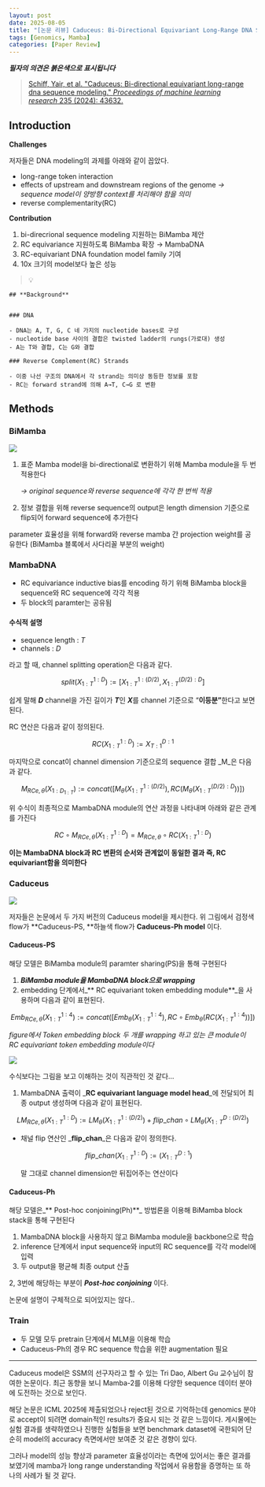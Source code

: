 ```yaml
---
layout: post
date: 2025-08-05
title: "[논문 리뷰] Caduceus: Bi-Directional Equivariant Long-Range DNA Sequence Modeling"
tags: [Genomics, Mamba]
categories: [Paper Review]
---
```


<span class="notion-red">_**필자의 의견은 붉은색으로 표시됩니다**_</span>


> [Schiff, Yair, et al. "Caduceus: Bi-directional equivariant long-range dna sequence modeling." ](https://pmc.ncbi.nlm.nih.gov/articles/PMC12189541/)[_Proceedings of machine learning research_](https://pmc.ncbi.nlm.nih.gov/articles/PMC12189541/)[ 235 (2024): 43632.](https://pmc.ncbi.nlm.nih.gov/articles/PMC12189541/)



## Introduction


**Challenges**


저자들은 DNA modeling의 과제를 아래와 같이 꼽았다.

- long-range token interaction
- effects of upstream and downstream regions of the genome 
_→ sequence model이 양방향 context를 처리해야 함을 의미_
- reverse complementarity(RC)

**Contribution**

1. bi-direcrional sequence modeling 지원하는 BiMamba 제안
1. RC equivariance 지원하도록 BiMamba 확장 → MambaDNA
1. RC-equivariant DNA foundation model family 기여
1. 10x 크기의 model보다 높은 성능

> 💡 


	## **Background**


	### DNA

	- DNA는 A, T, G, C 네 가지의 nucleotide bases로 구성
	- nucleotide base 사이의 결합은 twisted ladder의 rungs(가로대) 생성
	- A는 T와 결합, C는 G와 결합

	### Reverse Complement(RC) Strands

	- 이중 나선 구조의 DNA에서 각 strand는 의미상 동등한 정보를 포함
	- RC는 forward strand에 의해 A→T, C→G 로 변환


## Methods



### BiMamba


![](https://prod-files-secure.s3.us-west-2.amazonaws.com/542b861c-36a8-4051-84e5-8804b6728dba/2c247d59-7815-4980-99f0-8f0d21f445a7/image.png?X-Amz-Algorithm=AWS4-HMAC-SHA256&X-Amz-Content-Sha256=UNSIGNED-PAYLOAD&X-Amz-Credential=ASIAZI2LB4667DGUSSSI%2F20250903%2Fus-west-2%2Fs3%2Faws4_request&X-Amz-Date=20250903T031912Z&X-Amz-Expires=3600&X-Amz-Security-Token=IQoJb3JpZ2luX2VjENL%2F%2F%2F%2F%2F%2F%2F%2F%2F%2FwEaCXVzLXdlc3QtMiJGMEQCIFpA5uziLaVmVTzZ1L1uZx%2FYs6Ww5bQfpAlRMHraE4vRAiAQZgurEvNCuw7Wiw3szkVC5E96z4ggXIjjUmJvPF712Cr%2FAwg7EAAaDDYzNzQyMzE4MzgwNSIMPSC3jxqh%2By4h2KxiKtwDD2%2Bmu%2BVHLEOryRQiBWiZG3ePtIkhBFBO83DjrcHKHXdzI%2Fe3rGLMwPU%2B%2F0nA75P7XqchWLsxcAdkq%2Fe4z9gNfFZOMuMo8U%2B5jLPGNOj45e23J3LPuKBJdpLpxeTNR4DFYdaY89AcwizKzeJzYJHMMINL%2Fxh7yvL6MacnaAWdEL%2FV%2BCdi8rGXsK7S8Ae2lOHitIi1G3FbdrnJ2jbnRloim61PUK18CJiAJkFt%2FHvU2GP7n7jHTqIdHu9IMayS8GkjQs4A23J8tK2e%2BBtskuJObriaXagO2XzvyV0fV1Fs3wGn2Wd7i88CcODo5feP%2FdSZH%2BdcOUKp5HZ%2BLeLBntkzCcwtfVF9wl4nhIiodaUOVvqqwM6YZsO%2FTwf10MqG%2F%2FUieNqPRb5HgxTO2kMV%2FL7RilS9eKCr8kTEKK6dUgXqpiItTpmzgS0U73fYWCJUbDIo9L7c8tlt3L6xKtt9ZAJY815GemkgMaCsEM5swxdiL1mrSD4UUkU9bvMEasuU0%2Fha3bN1tJUL6A62muJg4komi08ULc5qp%2FSfMibpktAw%2BWr%2Fg147Fzg0HDCkDWAZjjFXXC6q4uLs61ofZz6JcH8l9jkhOum8Emt%2FkYgu3w4c7fpAhU4cBTcJx1%2FL66IwycnexQY6pgFGIE1D1Zt5fUvEfS%2FX3iT90bk%2Bmy3o2a%2F%2FO2dOrh0TVCpg7sjDffDaQ9Bn7D1sGZG5ClwDPSLX1hgZvo8uH78oEoZdKEddex8YzOIk9PJknPlPQLaXCwqE0uoXAsvfTI5lLnv8eroW%2FiU5r8VVY4ViobrxS%2F1qw%2FYcxVoH27TJ%2BntUUoTGlkHVCN1FS3J0pMR3VHiZBBAA35O%2FT5U9jAj2vfm7oL%2BQ&X-Amz-Signature=368138e52eee10c5e54c40816f4b3adada61e6de1c2e6f81f8ca9a8c068bf717&X-Amz-SignedHeaders=host&x-amz-checksum-mode=ENABLED&x-id=GetObject)

1. 표준 Mamba model을 bi-directional로 변환하기 위해 Mamba module을 두 번 적용한다

	_→ original sequence와 reverse sequence에 각각 한 번씩 적용_

1. 정보 결합을 위해 reverse sequence의 output은 length dimension 기준으로 flip되어 forward sequence에 추가한다

parameter 효율성을 위해 forward와 reverse mamba 간 projection weight를 공유한다 (BiMamba 블록에서 사다리꼴 부분의 weight)



### MambaDNA

- RC equivariance inductive bias를 encoding 하기 위해 BiMamba block을 sequence와 RC sequence에 각각 적용
- 두 block의 paramter는 공유됨


#### 수식적 설명

- sequence length : _T_
- channels : _D_

라고 할 때,  channel splitting operation은 다음과 같다.


$$
split(X^{1:D}_{1:T}):=[X^{1:(D/2)}_{1:T},X^{(D/2):D}_{1:T}]
$$


<span class="notion-red">쉽게 말해 </span><span class="notion-red">_**D**_</span><span class="notion-red"> channel을 가진 길이가 </span><span class="notion-red">_**T**_</span><span class="notion-red">인 </span><span class="notion-red">_**X**_</span><span class="notion-red">를 channel 기준으로 “</span><span class="notion-red">**이등분”**</span><span class="notion-red">한다고 보면 된다.</span>


RC 연산은 다음과 같이 정의된다.


$$
RC(X^{1:D}_{1:T}):=X^{D:1}_{T:1}
$$


마지막으로 concat이 channel dimension 기준으로의 sequence 결합 _M_은 다음과 같다.


$$
M_{RCe,\theta}(X_{1:D_{1:T}}):=concat([M_{\theta}(X^{1:(D/2)}_{1:T}),RC(M_{\theta}(X^{(D/2):D}_{1:T}))])
$$


위 수식이 최종적으로 MambaDNA module의 연산 과정을 나타내며 아래와 같은 관계를 가진다


$$
RC\circ M_{RCe,\theta}(X^{1:D}_{1:T}) = M_{RCe,\theta} \circ RC(X^{1:D}_{1:T})
$$


**이는 MambaDNA block과 RC 변환의 순서와 관계없이 동일한 결과 즉, RC equivariant함을 의미한다**



### Caduceus


![](https://prod-files-secure.s3.us-west-2.amazonaws.com/542b861c-36a8-4051-84e5-8804b6728dba/f94a60d7-8145-473b-aef9-7c68d3ec604a/image.png?X-Amz-Algorithm=AWS4-HMAC-SHA256&X-Amz-Content-Sha256=UNSIGNED-PAYLOAD&X-Amz-Credential=ASIAZI2LB4667DGUSSSI%2F20250903%2Fus-west-2%2Fs3%2Faws4_request&X-Amz-Date=20250903T031912Z&X-Amz-Expires=3600&X-Amz-Security-Token=IQoJb3JpZ2luX2VjENL%2F%2F%2F%2F%2F%2F%2F%2F%2F%2FwEaCXVzLXdlc3QtMiJGMEQCIFpA5uziLaVmVTzZ1L1uZx%2FYs6Ww5bQfpAlRMHraE4vRAiAQZgurEvNCuw7Wiw3szkVC5E96z4ggXIjjUmJvPF712Cr%2FAwg7EAAaDDYzNzQyMzE4MzgwNSIMPSC3jxqh%2By4h2KxiKtwDD2%2Bmu%2BVHLEOryRQiBWiZG3ePtIkhBFBO83DjrcHKHXdzI%2Fe3rGLMwPU%2B%2F0nA75P7XqchWLsxcAdkq%2Fe4z9gNfFZOMuMo8U%2B5jLPGNOj45e23J3LPuKBJdpLpxeTNR4DFYdaY89AcwizKzeJzYJHMMINL%2Fxh7yvL6MacnaAWdEL%2FV%2BCdi8rGXsK7S8Ae2lOHitIi1G3FbdrnJ2jbnRloim61PUK18CJiAJkFt%2FHvU2GP7n7jHTqIdHu9IMayS8GkjQs4A23J8tK2e%2BBtskuJObriaXagO2XzvyV0fV1Fs3wGn2Wd7i88CcODo5feP%2FdSZH%2BdcOUKp5HZ%2BLeLBntkzCcwtfVF9wl4nhIiodaUOVvqqwM6YZsO%2FTwf10MqG%2F%2FUieNqPRb5HgxTO2kMV%2FL7RilS9eKCr8kTEKK6dUgXqpiItTpmzgS0U73fYWCJUbDIo9L7c8tlt3L6xKtt9ZAJY815GemkgMaCsEM5swxdiL1mrSD4UUkU9bvMEasuU0%2Fha3bN1tJUL6A62muJg4komi08ULc5qp%2FSfMibpktAw%2BWr%2Fg147Fzg0HDCkDWAZjjFXXC6q4uLs61ofZz6JcH8l9jkhOum8Emt%2FkYgu3w4c7fpAhU4cBTcJx1%2FL66IwycnexQY6pgFGIE1D1Zt5fUvEfS%2FX3iT90bk%2Bmy3o2a%2F%2FO2dOrh0TVCpg7sjDffDaQ9Bn7D1sGZG5ClwDPSLX1hgZvo8uH78oEoZdKEddex8YzOIk9PJknPlPQLaXCwqE0uoXAsvfTI5lLnv8eroW%2FiU5r8VVY4ViobrxS%2F1qw%2FYcxVoH27TJ%2BntUUoTGlkHVCN1FS3J0pMR3VHiZBBAA35O%2FT5U9jAj2vfm7oL%2BQ&X-Amz-Signature=220f36bdf6fbeac97dd40a7d57051750998a7b237abe32b810e695f76683d0ac&X-Amz-SignedHeaders=host&x-amz-checksum-mode=ENABLED&x-id=GetObject)


저자들은 논문에서 두 가지 버전의 Caduceus model을 제시한다. 위 그림에서 검정색 flow가 **Caduceus-PS, **하늘색 flow가 **Caduceus-Ph model** 이다.



#### Caduceus-PS


해당 모델은 BiMamba module의 paramter sharing(PS)을 통해 구현된다

1. _**BiMamba module을 MambaDNA block으로 wrapping**_
1. embedding 단계에서_** RC equivariant token embedding module**_을 사용하며 다음과 같이 표현된다.

$$
Emb_{RCe,\theta}(X^{1:4}_{1:T}):=concat([Emb_{\theta}(X^{1:4}_{1:T}),RC \circ Emb_{\theta}(RC(X^{1:4}_{1:T}))])
$$


_figure에서 Token embedding block 두 개를 wrapping 하고 있는 큰 module이 RC equivariant token embedding module이다_


![](https://prod-files-secure.s3.us-west-2.amazonaws.com/542b861c-36a8-4051-84e5-8804b6728dba/b175e4da-71eb-4e91-8c23-a06dabe673c9/image.png?X-Amz-Algorithm=AWS4-HMAC-SHA256&X-Amz-Content-Sha256=UNSIGNED-PAYLOAD&X-Amz-Credential=ASIAZI2LB4667DGUSSSI%2F20250903%2Fus-west-2%2Fs3%2Faws4_request&X-Amz-Date=20250903T031912Z&X-Amz-Expires=3600&X-Amz-Security-Token=IQoJb3JpZ2luX2VjENL%2F%2F%2F%2F%2F%2F%2F%2F%2F%2FwEaCXVzLXdlc3QtMiJGMEQCIFpA5uziLaVmVTzZ1L1uZx%2FYs6Ww5bQfpAlRMHraE4vRAiAQZgurEvNCuw7Wiw3szkVC5E96z4ggXIjjUmJvPF712Cr%2FAwg7EAAaDDYzNzQyMzE4MzgwNSIMPSC3jxqh%2By4h2KxiKtwDD2%2Bmu%2BVHLEOryRQiBWiZG3ePtIkhBFBO83DjrcHKHXdzI%2Fe3rGLMwPU%2B%2F0nA75P7XqchWLsxcAdkq%2Fe4z9gNfFZOMuMo8U%2B5jLPGNOj45e23J3LPuKBJdpLpxeTNR4DFYdaY89AcwizKzeJzYJHMMINL%2Fxh7yvL6MacnaAWdEL%2FV%2BCdi8rGXsK7S8Ae2lOHitIi1G3FbdrnJ2jbnRloim61PUK18CJiAJkFt%2FHvU2GP7n7jHTqIdHu9IMayS8GkjQs4A23J8tK2e%2BBtskuJObriaXagO2XzvyV0fV1Fs3wGn2Wd7i88CcODo5feP%2FdSZH%2BdcOUKp5HZ%2BLeLBntkzCcwtfVF9wl4nhIiodaUOVvqqwM6YZsO%2FTwf10MqG%2F%2FUieNqPRb5HgxTO2kMV%2FL7RilS9eKCr8kTEKK6dUgXqpiItTpmzgS0U73fYWCJUbDIo9L7c8tlt3L6xKtt9ZAJY815GemkgMaCsEM5swxdiL1mrSD4UUkU9bvMEasuU0%2Fha3bN1tJUL6A62muJg4komi08ULc5qp%2FSfMibpktAw%2BWr%2Fg147Fzg0HDCkDWAZjjFXXC6q4uLs61ofZz6JcH8l9jkhOum8Emt%2FkYgu3w4c7fpAhU4cBTcJx1%2FL66IwycnexQY6pgFGIE1D1Zt5fUvEfS%2FX3iT90bk%2Bmy3o2a%2F%2FO2dOrh0TVCpg7sjDffDaQ9Bn7D1sGZG5ClwDPSLX1hgZvo8uH78oEoZdKEddex8YzOIk9PJknPlPQLaXCwqE0uoXAsvfTI5lLnv8eroW%2FiU5r8VVY4ViobrxS%2F1qw%2FYcxVoH27TJ%2BntUUoTGlkHVCN1FS3J0pMR3VHiZBBAA35O%2FT5U9jAj2vfm7oL%2BQ&X-Amz-Signature=7e5c33c0f4f1044c7744fe0f4471d56751ad175db2e6239fe02a30c1801d1e49&X-Amz-SignedHeaders=host&x-amz-checksum-mode=ENABLED&x-id=GetObject)


<span class="notion-red">수식보다는 그림을 보고 이해하는 것이 직관적인 것 같다…</span>

1. MambaDNA 출력이 _**RC equivariant language model head**_에 전달되어 최종 output 생성하며 다음과 같이 표현된다.

$$
LM_{RCe,\theta}(X^{1:D}_{1:T}):= LM_{\theta}(X^{1:(D/2)}_{1:T})+flip\_chan\circ LM_{\theta}(X^{D:(D/2)}_{1:T})
$$

- 채널 flip 연산인 _**flip\_chan**_은 다음과 같이 정의한다.

	$$
	flip\_chan(X^{1:D}_{1:T}):=(X^{D:1}_{1:T})
	$$


	말 그대로 channel dimension만 뒤집어주는 연산이다



#### Caduceus-Ph


해당 모델은_** Post-hoc conjoining(Ph)**_ 방법론을 이용해 BiMamba block stack을 통해 구현된다

1. MambaDNA block을 사용하지 않고 BiMamba module을 backbone으로 학습
1. inference 단계에서 input sequence와 input의 RC sequence를 각각 model에 입력
1. 두 output을 평균해 최종 output 산출

2, 3번에 해당하는 부분이 _**Post-hoc conjoining**_ 이다.


<span class="notion-red">논문에 설명이 구체적으로 되어있지는 않다..</span>



### Train

- 두 모델 모두 pretrain 단계에서 MLM을 이용해 학습
- Caduceus-Ph의 경우 RC sequence 학습을 위한 augmentation 필요

---


<span class="notion-red">Caduceus model은 SSM의 선구자라고 할 수 있는 Tri Dao, Albert Gu 교수님이 참여한 논문이다. 최근 동향을 보니 Mamba-2를 이용해 다양한 sequence 데이터 분야에 도전하는 것으로 보인다.</span>


<span class="notion-red">해당 논문은 ICML 2025에 제출되었으나 reject된 것으로 기억하는데 genomics 분야로 accept이 되려면 domain적인 results가 중요시 되는 것 같은 느낌이다. 게시물에는 실험 결과를 생략하였으나 진행한 실험들을 보면 benchmark dataset에 국한되어 단순히 model의 accuracy 측면에서만 보여준 것 같은 경향이 있다.</span>


<span class="notion-red">그러나 model의 성능 향상과 parameter 효율성이라는 측면에 있어서는 좋은 결과를 보였기에 mamba가 long range understanding 작업에서 유용함을 증명하는 또 하나의 사례가 될 것 같다.</span>

